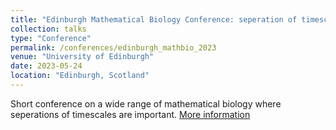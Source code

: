 ```yaml
---
title: "Edinburgh Mathematical Biology Conference: seperation of timescales"
collection: talks
type: "Conference"
permalink: /conferences/edinburgh_mathbio_2023
venue: "University of Edinburgh"
date: 2023-05-24
location: "Edinburgh, Scotland"
---
```


Short conference on a wide range of mathematical biology where seperations of timescales are important.
[More information](https://edmathbio2023.github.io/EdMathBio2023/)